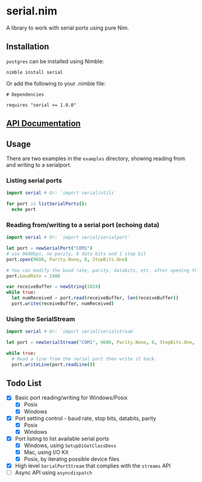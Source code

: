 # serial.nim

A library to work with serial ports using pure Nim.

## Installation

`postgres` can be installed using Nimble:

```
nimble install serial
```

Or add the following to your .nimble file:

```
# Dependencies

requires "serial >= 1.0.0"
```

## [API Documentation](https://htmlpreview.github.io/?https://github.com/euantorano/serial.nim/blob/master/docs/serial.html)

## Usage

There are two examples in the `examples` directory, showing reading from and writing to a serialport.

### Listing serial ports

```nim
import serial # Or: `import serial/utils`

for port in listSerialPorts():
  echo port
```

### Reading from/writing to a serial port (echoing data)

```nim
import serial # Or: `import serial/serialport`

let port = newSerialPort("COM1")
# use 9600bps, no parity, 8 data bits and 1 stop bit
port.open(9600, Parity.None, 8, StopBits.One)

# You can modify the baud rate, parity, databits, etc. after opening the port
port.baudRate = 2400

var receiveBuffer = newString(1024)
while true:
  let numReceived = port.read(receiveBuffer, len(receiveBuffer))
  port.write(receiveBuffer, numReceived)
```

### Using the SerialStream

```nim
import serial # Or: `import serial/serialstream`

let port = newSerialStream("COM1", 9600, Parity.None, 8, StopBits.One, buffered=true)

while true:
  # Read a line from the serial port then write it back.
  port.writeLine(port.readLine())
```

## Todo List

- [X] Basic port reading/writing for Windows/Posix
    - [X] Posix
    - [X] Windows
- [X] Port setting control - baud rate, stop bits, databits, parity
    - [X] Posix
    - [X] Windows
- [X] Port listing to list available serial ports
    - [X] Windows, using `SetupDiGetClassDevs`
    - [X] Mac, using I/O Kit
    - [X] Posix, by iteratng possible device files
- [X] High level `SerialPortStream` that complies with the `streams` API
- [ ] Async API using `asyncdispatch`

